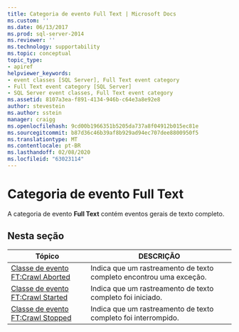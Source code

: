 ```yaml
---
title: Categoria de evento Full Text | Microsoft Docs
ms.custom: ''
ms.date: 06/13/2017
ms.prod: sql-server-2014
ms.reviewer: ''
ms.technology: supportability
ms.topic: conceptual
topic_type:
- apiref
helpviewer_keywords:
- event classes [SQL Server], Full Text event category
- Full Text event category [SQL Server]
- SQL Server event classes, Full Text event category
ms.assetid: 8107a3ea-f891-4134-946b-c64e3a8e92e8
author: stevestein
ms.author: sstein
manager: craigg
ms.openlocfilehash: 9cd00b1966351b5205da737a8f04912b015ec81e
ms.sourcegitcommit: b87d36c46b39af8b929ad94ec707dee8800950f5
ms.translationtype: MT
ms.contentlocale: pt-BR
ms.lasthandoff: 02/08/2020
ms.locfileid: "63023114"
---
```

# <a name="full-text-event-category"></a>Categoria de evento Full Text
  A categoria de evento **Full Text** contém eventos gerais de texto completo.  
  
## <a name="in-this-section"></a>Nesta seção  
  
|Tópico|DESCRIÇÃO|  
|-----------|-----------------|  
|[Classe de evento FT:Crawl Aborted](ft-crawl-aborted-event-class.md)|Indica que um rastreamento de texto completo encontrou uma exceção.|  
|[Classe de evento FT:Crawl Started](ft-crawl-started-event-class.md)|Indica que um rastreamento de texto completo foi iniciado.|  
|[Classe de evento FT:Crawl Stopped](ft-crawl-stopped-event-class.md)|Indica que um rastreamento de texto completo foi interrompido.|  
  
  
